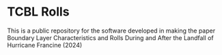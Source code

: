 # TCBL Rolls

This is a public repository for the software developed in making the paper Boundary Layer Characteristics and Rolls During and After the Landfall of Hurricane Francine (2024)

